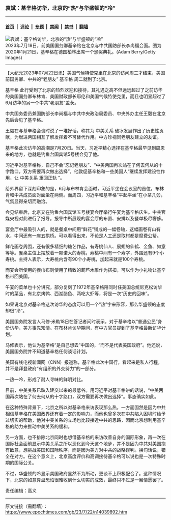 ### 袁斌：基辛格访华，北京的“热”与华盛顿的“冷”

---

#### [首页](../../../..?n14039892) &nbsp;|&nbsp; [评论](../../../../../epoch-comment?n14039892) &nbsp;|&nbsp; [专题](../../../../../epoch-special?n14039892) &nbsp;|&nbsp; [禁闻](../../../../../epoch-news?n14039892) &nbsp;|&nbsp; [禁书](../../../../../books?n14039892) &nbsp;|&nbsp; [翻墙](https://github.com/gfw-breaker/nogfw/blob/master/README.md?n14039892)


<div><img alt="袁斌：基辛格访华，北京的“热”与华盛顿的“冷”" class="attachment-djy_600_400 size-djy_600_400 wp-post-image" src="https://i.epochtimes.com/assets/uploads/2023/07/id14039905-GettyImages-1201005823-.jpeg"/>
<div class="caption">
 2023年7月18日，前美国国务卿基辛格在北京与中共国防部长李尚福会面。图为2020年1月21日，基辛格在德国柏林出席一个颁奖典礼。(Adam Berry/Getty Images)
</div></div><hr/><div class="post_content" id="artbody" itemprop="articleBody">
 <!-- article content begin -->
 <p>
  【大纪元2023年07月22日讯】美国气候特使克里在北京的访问周三才结束，美国前国务卿、中共的“老朋友”
  <ok href="https://www.epochtimes.com/gb/tag/%E5%9F%BA%E8%BE%9B%E6%A0%BC.html">
   基辛格
  </ok>
  周二就到了北京。
 </p>
 <p>
  <ok href="https://www.epochtimes.com/gb/tag/%E5%9F%BA%E8%BE%9B%E6%A0%BC.html">
   基辛格
  </ok>
  此行受到了北京的热烈欢迎和接待，其礼遇之高不但远远超过了之前访华的美国国务卿布林肯、美国财政部长耶伦和美国气候特使克里，而且也明显超过了6月访华的另一个中共“老朋友”盖茨。
 </p>
 <p>
  中共国务委员兼国防部长李尚福与中共中央政治局委员、中央外办主任王毅在北京先后会见了基辛格。
 </p>
 <p>
  王毅在与基辛格会谈时说了一堆好话，称其为
  <ok href="https://www.epochtimes.com/gb/tag/%E4%B8%AD%E7%BE%8E%E5%85%B3%E7%B3%BB.html">
   中美关系
  </ok>
  破冰发展作出了历史性贡献，为增进两国相互了解发挥着不可替代作用。中方珍视同老朋友建立的友谊。
 </p>
 <p>
  基辛格此次访华的高潮是7月20日。当天，习近平精心选择在基辛格最早见到周恩来的地方，也就是钓鱼台国宾馆5号楼会见了他。
 </p>
 <p>
  习近平对基辛格称，自己不会“忘记老朋友”、“中美两国再次站在了何去何从的十字路口，双方需要再次做出选择”，他敦促基辛格和一些美国人“继续发挥建设性作用，让
  <ok href="https://www.epochtimes.com/gb/tag/%E4%B8%AD%E7%BE%8E%E5%85%B3%E7%B3%BB.html">
   中美关系
  </ok>
  <ok href="https://www.epochtimes.com/gb/tag/%E9%87%8D%E5%9B%9E%E6%AD%A3%E8%BD%A8.html">
   重回正轨
  </ok>
  ”。
 </p>
 <p>
  给外界留下深刻印象的是，6月与布林肯会面时，习近平坐在会议室的首位，布林肯和中共成员面对面坐在两侧。而周四，习近平和基辛格“平起平坐”在小茶几旁，气氛显得亲切而融洽。
 </p>
 <p>
  会见结束后，北京又在钓鱼台国宾馆五号楼宴会厅举行午宴为基辛格庆生。中共官媒央视对此进行了报导。报导中所展现的宴会厅的布置、安排以及餐单极尽奢侈。
 </p>
 <p>
  宴会厅中最吸引人的，就是餐桌中间用“鲜花”铺成的一幅卷轴，这幅画卷有山有水，中间还有一座五拱桥。可以看得出来，不论是人工还是取材都是糜费公帑。
 </p>
 <p>
  鲜花画卷周围，还有很多精细的糖艺作品，有寿桃仙人、展翅的仙鹤、金鱼、如意等等。餐桌主位上摆放着一颗诺大的寿桃，寿桃中间有一个寿字，外围还有9个小寿桃。主持人表示，大寿桃内含有90个小寿桃，加起来就是100个寿桃。
 </p>
 <p>
  而宴会所使用的餐巾布则使用了精致的葫芦木雕作为搭扣，可以作为小礼物让基辛格带回美国。
 </p>
 <p>
  午宴的菜单也十分讲究，部分复刻了1972年基辛格陪同时任美国总统尼克松访华时的菜品，有北京烤鸭、西湖醋鱼、两吃大虾等，将是一次“历史的回味”。
 </p>
 <p>
  如果说北京对基辛格这次访华的态度可以用一个“热”字来形容，那么华盛顿的态度却很“冷”。
 </p>
 <p>
  美国国务院发言人马修·米勒18日在答记者问时表示，对于基辛格以“普通公民”身份访华，美方事先知情。在布林肯访华期间，有中方官员提到了基辛格最新访华计划。
 </p>
 <p>
  马修表示，他认为基辛格“是自己想去”中国的，“而不是代表美国政府”。他还说，美国国务院并不知道基辛格任何谈话计划。
 </p>
 <p>
  美国有线电视新闻网（CNN）报道称，基辛格此次中国行，看起来是私人行程，并不是拜登政府“有组织的外交努力”的一部分。
 </p>
 <p>
  一热一冷，形成了耐人寻味的鲜明对比。
 </p>
 <p>
  目前，中美关系已跌入建交以来的最低谷。用习近平对基辛格讲的话说，“中美两国再次站在了何去何从的十字路口，双方需要再次做出选择”。事态确实如此。
 </p>
 <p>
  在这种特殊背景下，北京之所以对基辛格来访表现那么热，一方面固然是因为中共相信基辛格在美国政界还有着一定的影响力，而他也曾多次在中共陷入困境时给予过切实的帮助，他对中美关系的立场也比较接近中共的思路，因而北京想利用基辛格的助力来推动中美关系的缓和。
 </p>
 <p>
  另一方面，也不排除北京同时也想借基辛格的来访改善自身的国际形象，再一次在国际社会面前显示中美关系之所以恶化到今天这个地步，并不是因为中共对美国抱有敌意，想挑战美国和国际秩序，而是因为美方对中共的战略误判。换句话说，错全在对方。在这个意义上，北京高度评价和高调接待基辛格可以说也是一次特殊时期的国际公关。
 </p>
 <p>
  不过，华盛顿的冷显示美国政府显然不为所动，更谈不上积极配合了。这种情况下，北京的如意算盘恐怕很难收到什么切实的成效，最终只不过是一厢情愿罢了。
 </p>
 <p>
  责任编辑：高义
 </p>
 <!-- article content end -->
 <div id="below_article_ad">
 </div>
</div>


---

原文链接（需翻墙）：https://www.epochtimes.com/gb/23/7/22/n14039892.htm